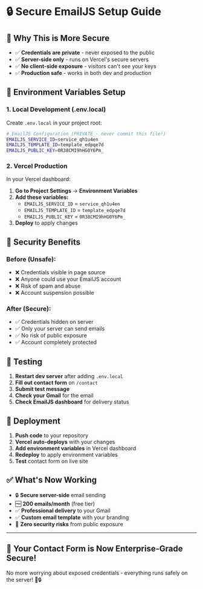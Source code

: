 # 🔒 Secure EmailJS Setup Guide

## 🚨 **Why This is More Secure**

- ✅ **Credentials are private** - never exposed to the public
- ✅ **Server-side only** - runs on Vercel's secure servers
- ✅ **No client-side exposure** - visitors can't see your keys
- ✅ **Production safe** - works in both dev and production

## 🔧 **Environment Variables Setup**

### **1. Local Development (.env.local)**

Create `.env.local` in your project root:

```bash
# EmailJS Configuration (PRIVATE - never commit this file!)
EMAILJS_SERVICE_ID=service_qh1u4en
EMAILJS_TEMPLATE_ID=template_edpqe7d
EMAILJS_PUBLIC_KEY=0R38CMI9hHG0Y6Pm_
```

### **2. Vercel Production**

In your Vercel dashboard:

1. **Go to Project Settings** → **Environment Variables**
2. **Add these variables:**
   - `EMAILJS_SERVICE_ID` = `service_qh1u4en`
   - `EMAILJS_TEMPLATE_ID` = `template_edpqe7d`
   - `EMAILJS_PUBLIC_KEY` = `0R38CMI9hHG0Y6Pm_`
3. **Deploy** to apply changes

## 🔐 **Security Benefits**

### **Before (Unsafe):**

- ❌ Credentials visible in page source
- ❌ Anyone could use your EmailJS account
- ❌ Risk of spam and abuse
- ❌ Account suspension possible

### **After (Secure):**

- ✅ Credentials hidden on server
- ✅ Only your server can send emails
- ✅ No risk of public exposure
- ✅ Account completely protected

## 🧪 **Testing**

1. **Restart dev server** after adding `.env.local`
2. **Fill out contact form** on `/contact`
3. **Submit test message**
4. **Check your Gmail** for the email
5. **Check EmailJS dashboard** for delivery status

## 🚀 **Deployment**

1. **Push code** to your repository
2. **Vercel auto-deploys** with your changes
3. **Add environment variables** in Vercel dashboard
4. **Redeploy** to apply environment variables
5. **Test** contact form on live site

## ✅ **What's Now Working**

- 🔒 **Secure server-side** email sending
- 🆓 **200 emails/month** (free tier)
- ✅ **Professional delivery** to your Gmail
- ✅ **Custom email template** with your branding
- 🚫 **Zero security risks** from public exposure

---

## 🎉 **Your Contact Form is Now Enterprise-Grade Secure!**

No more worrying about exposed credentials - everything runs safely on the server! 🚀🔒
